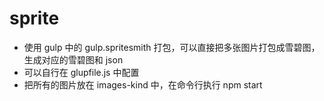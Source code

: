 # sprite

- 使用 gulp 中的 gulp.spritesmith 打包，可以直接把多张图片打包成雪碧图，生成对应的雪碧图和 json
- 可以自行在 glupfile.js 中配置
- 把所有的图片放在 images-kind 中，在命令行执行 npm start
